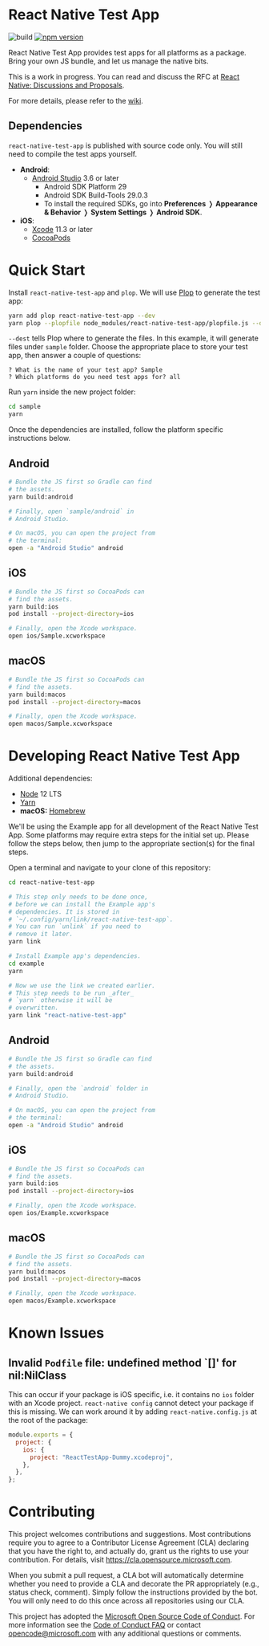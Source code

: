 # React Native Test App

![build](https://github.com/microsoft/react-native-test-app/workflows/build/badge.svg)
[![npm version](https://badgen.net/npm/v/react-native-test-app)](https://www.npmjs.com/package/react-native-test-app)

React Native Test App provides test apps for all platforms as a package. Bring
your own JS bundle, and let us manage the native bits.

This is a work in progress. You can read and discuss the RFC at
[React Native: Discussions and Proposals](https://github.com/react-native-community/discussions-and-proposals/pull/204).

For more details, please refer to the
[wiki](https://github.com/microsoft/react-native-test-app/wiki).

## Dependencies

`react-native-test-app` is published with source code only. You will still need
to compile the test apps yourself.

- **Android**:
  - [Android Studio](https://developer.android.com/studio) 3.6 or later
    - Android SDK Platform 29
    - Android SDK Build-Tools 29.0.3
    - To install the required SDKs, go into **Preferences** ❭ **Appearance &
      Behavior** ❭ **System Settings** ❭ **Android SDK**.
- **iOS**:
  - [Xcode](https://apps.apple.com/app/xcode/id497799835?mt=12) 11.3 or later
  - [CocoaPods](https://cocoapods.org/)

# Quick Start

Install `react-native-test-app` and `plop`. We will use
[Plop](https://plopjs.com/) to generate the test app:

```bash
yarn add plop react-native-test-app --dev
yarn plop --plopfile node_modules/react-native-test-app/plopfile.js --dest sample
```

`--dest` tells Plop where to generate the files. In this example, it will
generate files under `sample` folder. Choose the appropriate place to store your
test app, then answer a couple of questions:

```console
? What is the name of your test app? Sample
? Which platforms do you need test apps for? all
```

Run `yarn` inside the new project folder:

```bash
cd sample
yarn
```

Once the dependencies are installed, follow the platform specific instructions
below.

## Android

```bash
# Bundle the JS first so Gradle can find
# the assets.
yarn build:android

# Finally, open `sample/android` in
# Android Studio.

# On macOS, you can open the project from
# the terminal:
open -a "Android Studio" android
```

## iOS

```bash
# Bundle the JS first so CocoaPods can
# find the assets.
yarn build:ios
pod install --project-directory=ios

# Finally, open the Xcode workspace.
open ios/Sample.xcworkspace
```

## macOS

```bash
# Bundle the JS first so CocoaPods can
# find the assets.
yarn build:macos
pod install --project-directory=macos

# Finally, open the Xcode workspace.
open macos/Sample.xcworkspace
```

# Developing React Native Test App

Additional dependencies:

- [Node](https://nodejs.org/) 12 LTS
- [Yarn](https://classic.yarnpkg.com/docs/install)
- **macOS:** [Homebrew](https://brew.sh/)

We'll be using the Example app for all development of the React Native Test App.
Some platforms may require extra steps for the initial set up. Please follow the
steps below, then jump to the appropriate section(s) for the final steps.

Open a terminal and navigate to your clone of this repository:

```bash
cd react-native-test-app

# This step only needs to be done once,
# before we can install the Example app's
# dependencies. It is stored in
# `~/.config/yarn/link/react-native-test-app`.
# You can run `unlink` if you need to
# remove it later.
yarn link

# Install Example app's dependencies.
cd example
yarn

# Now we use the link we created earlier.
# This step needs to be run _after_
# `yarn` otherwise it will be
# overwritten.
yarn link "react-native-test-app"
```

## Android

```bash
# Bundle the JS first so Gradle can find
# the assets.
yarn build:android

# Finally, open the `android` folder in
# Android Studio.

# On macOS, you can open the project from
# the terminal:
open -a "Android Studio" android
```

## iOS

```bash
# Bundle the JS first so CocoaPods can
# find the assets.
yarn build:ios
pod install --project-directory=ios

# Finally, open the Xcode workspace.
open ios/Example.xcworkspace
```

## macOS

```bash
# Bundle the JS first so CocoaPods can
# find the assets.
yarn build:macos
pod install --project-directory=macos

# Finally, open the Xcode workspace.
open macos/Example.xcworkspace
```

# Known Issues

## Invalid `Podfile` file: undefined method `[]' for nil:NilClass

This can occur if your package is iOS specific, i.e. it contains no `ios` folder
with an Xcode project. `react-native config` cannot detect your package if this
is missing. We can work around it by adding `react-native.config.js` at the root
of the package:

```js
module.exports = {
  project: {
    ios: {
      project: "ReactTestApp-Dummy.xcodeproj",
    },
  },
};
```

# Contributing

This project welcomes contributions and suggestions. Most contributions require
you to agree to a Contributor License Agreement (CLA) declaring that you have
the right to, and actually do, grant us the rights to use your contribution. For
details, visit https://cla.opensource.microsoft.com.

When you submit a pull request, a CLA bot will automatically determine whether
you need to provide a CLA and decorate the PR appropriately (e.g., status check,
comment). Simply follow the instructions provided by the bot. You will only need
to do this once across all repositories using our CLA.

This project has adopted the
[Microsoft Open Source Code of Conduct](https://opensource.microsoft.com/codeofconduct/).
For more information see the
[Code of Conduct FAQ](https://opensource.microsoft.com/codeofconduct/faq/) or
contact [opencode@microsoft.com](mailto:opencode@microsoft.com) with any
additional questions or comments.
